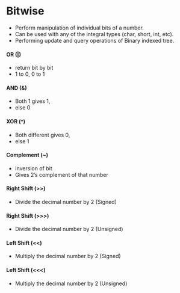 # Bitwise

- Perform manipulation of individual bits of a number.
- Can be used with any of the integral types (char, short, int, etc).
- Performing update and query operations of Binary indexed tree.

#### OR (|)

- return bit by bit
- 1 to 0, 0 to 1

#### AND (&)

- Both 1 gives 1,
- else 0

#### XOR (^)

- Both different gives 0,
- else 1

#### Complement (~)

- inversion of bit
- Gives 2’s complement of that number

#### Right Shift (>>)

- Divide the decimal number by 2 (Signed)

#### Right Shift (>>>)

- Divide the decimal number by 2 (Unsigned)

#### Left Shift (<<)

- Multiply the decimal number by 2 (Signed)

#### Left Shift (<<<)

- Multiply the decimal number by 2 (Unsigned)